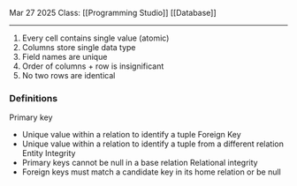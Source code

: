 Mar 27 2025
Class: [[Programming Studio]] [[Database]]
- - -
1. Every cell contains single value (atomic)
2. Columns store single data type
3. Field names are unique
4. Order of columns + row is insignificant
5. No two rows are identical

### Definitions
Primary key
- Unique value within a relation to identify a tuple
Foreign Key
- Unique value within a relation to identify a tuple from a different relation
Entity Integrity
- Primary keys cannot be null in a base relation
Relational integrity
- Foreign keys must match a candidate key in its home relation or be null
